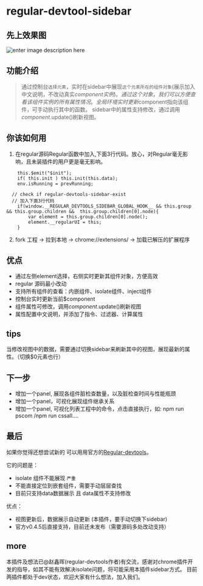 # regular-devtool-sidebar

## 先上效果图
![enter image description here](./assets/sidebar.gif)

## 功能介绍
> 通过控制台`选择元素`，实时在sidebar中展现`这个元素所在的组件对象`(展示加入中文说明，不改动真实$component实例)。
> 通过这个对象，我们可以方便查看该组件实例的所有属性情况。
> 全局环境实时更新$component指向该组件，可手动执行其中的函数。
> sidebar中的属性支持修改，通过调用$component.$update()刷新视图。


## 你该如何用
1. 在regular源码Regular函数中加入,下面3行代码。放心，对Regular毫无影响，且未装插件的用户更是毫无影响。

```
    this.$emit("$init");
    if( this.init ) this.init(this.data);
    env.isRunning = prevRunning;

  // check if regular-devtools-sidebar-exist
  // 加入下面3行代码
    if(window.__REGULAR_DEVTOOLS_SIDEBAR_GLOBAL_HOOK__ && this.group && this.group.children &&  this.group.children[0].node){
        var element = this.group.children[0].node();
        element.__regularUI = this;
    }
```
2. fork 工程 -> 拉到本地 -> chrome://extensions/ -> 加载已解压的扩展程序

## 优点
- 通过左侧element选择，右侧实时更新其组件对象，方便高效
- regular 源码最小改动
- 支持所有组件的查看：内嵌组件、isolate组件、inject组件
- 控制台实时更新当前$component
- 组件属性可修改，调用$component.$update()刷新视图
- 属性配置中文说明，并添加了指令、过滤器、计算属性

## tips
当修改视图中的数据，需要通过切换sidebar来刷新其中的视图，展现最新的属性。（切换$0元素也行）



## 下一步
- 增加一个panel, 展现各组件脏检查数量，以及脏检查时间与性能瓶颈
- 增加一个panel，可视化展现组件继承关系
- 增加一个panel, 可视化列表工程中的命令，点击直接执行，如: npm run pscom /npm run cssall....


## 最后
如果你觉得还想尝试新的 可以用用官方的[Regular-devtools](https://github.com/regularjs/regular-devtools)。

它的问题是：
- isolate 组件不能展现 `严重`
- 不能直接定位到嵌套组件，需要手动层层查找
- 目前只支持data数据展示 且 data属性不支持修改

优点：
- 视图更新后，数据展示自动更新 (本插件，要手动切换下sidebar)
- 官方v0.4.5后直接支持，目前还未发布（需要源码多处改动支持）


## more
本插件及想法已@赵鑫晖(regular-devtools作者)有交流，感谢对chrome插件开发的指导，如其不能有效解决isolate问题，将可能采用本插件sidebar方式。
目前两插件都处于dev状态，欢迎大家有什么想法，加入我们。